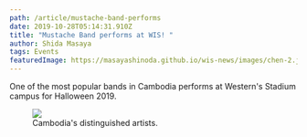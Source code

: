 ```yaml
---
path: /article/mustache-band-performs
date: 2019-10-28T05:14:31.910Z
title: "Mustache Band performs at WIS! "
author: Shida Masaya
tags: Events
featuredImage: https://masayashinoda.github.io/wis-news/images/chen-2.jpg
---
```

One of the most popular bands in Cambodia performs at Western's Stadium campus for Halloween 2019. 

<figure><img src="https://masayashinoda.github.io/wis-news/images/mustache-band.jpg"></img><figcaption> Cambodia's distinguished artists.</figcaption></figure>
